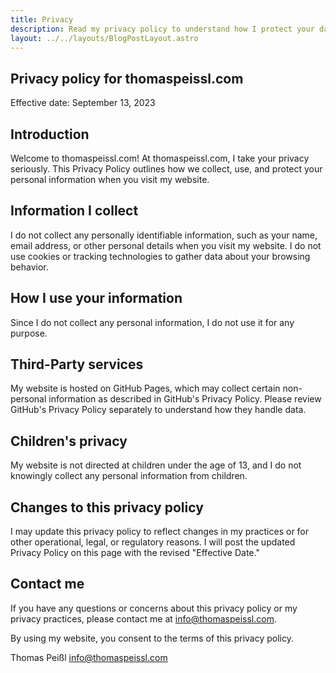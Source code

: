 ```yaml
---
title: Privacy
description: Read my privacy policy to understand how I protect your data. Learn about data collection, usage, and your rights. Your privacy matters to me.
layout: ../../layouts/BlogPostLayout.astro
---
```


## Privacy policy for thomaspeissl.com

Effective date: September 13, 2023

## Introduction

Welcome to thomaspeissl.com! At thomaspeissl.com, I take your privacy seriously. This Privacy Policy outlines how we collect, use, and protect your personal information when you visit my website.

## Information I collect

I do not collect any personally identifiable information, such as your name, email address, or other personal details when you visit my website. I do not use cookies or tracking technologies to gather data about your browsing behavior.

## How I use your information

Since I do not collect any personal information, I do not use it for any purpose.

## Third-Party services

My website is hosted on GitHub Pages, which may collect certain non-personal information as described in GitHub's Privacy Policy. Please review GitHub's Privacy Policy separately to understand how they handle data.

## Children's privacy

My website is not directed at children under the age of 13, and I do not knowingly collect any personal information from children.

## Changes to this privacy policy

I may update this privacy policy to reflect changes in my practices or for other operational, legal, or regulatory reasons. I will post the updated Privacy Policy on this page with the revised "Effective Date."

## Contact me

If you have any questions or concerns about this privacy policy or my privacy practices, please contact me at info@thomaspeissl.com.

By using my website, you consent to the terms of this privacy policy.

Thomas Peißl info@thomaspeissl.com

